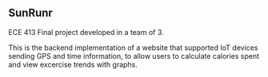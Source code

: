 ## SunRunr

ECE 413 Final project developed in a team of 3.

This is the backend implementation of a website that supported IoT devices sending GPS and time information, to allow users
to calculate calories spent and view excercise trends with graphs.

